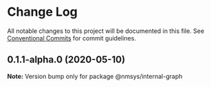 # Change Log

All notable changes to this project will be documented in this file.
See [Conventional Commits](https://conventionalcommits.org) for commit guidelines.

## 0.1.1-alpha.0 (2020-05-10)

**Note:** Version bump only for package @nmsys/internal-graph
